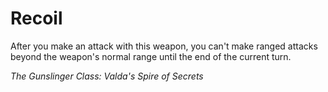 # Recoil
After you make an attack with this weapon, you can't make ranged attacks beyond the weapon's normal range until the end of the current turn.

*The Gunslinger Class: Valda's Spire of Secrets*